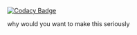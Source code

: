 [![Codacy Badge](https://api.codacy.com/project/badge/Grade/73a0ca1d1a4044f19a7b5e27a5aac7bb)](https://app.codacy.com/gh/ppotatoo/Penguin?utm_source=github.com&utm_medium=referral&utm_content=ppotatoo/Penguin&utm_campaign=Badge_Grade_Settings)

why would you want to make this seriously

